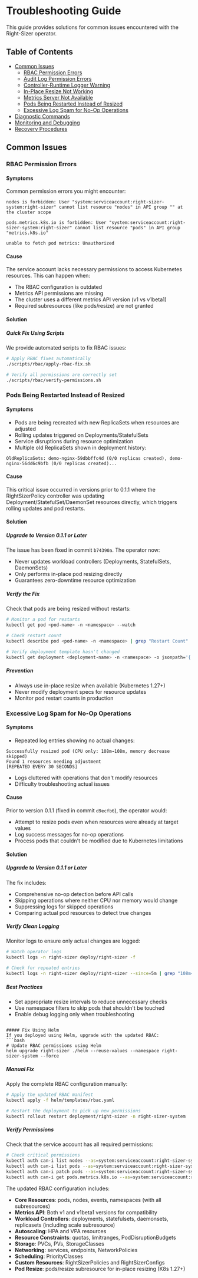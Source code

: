 # Troubleshooting Guide

This guide provides solutions for common issues encountered with the Right-Sizer operator.

## Table of Contents

- [Common Issues](#common-issues)
  - [RBAC Permission Errors](#rbac-permission-errors)
  - [Audit Log Permission Errors](#audit-log-permission-errors)
  - [Controller-Runtime Logger Warning](#controller-runtime-logger-warning)
  - [In-Place Resize Not Working](#in-place-resize-not-working)
  - [Metrics Server Not Available](#metrics-server-not-available)
  - [Pods Being Restarted Instead of Resized](#pods-being-restarted-instead-of-resized)
  - [Excessive Log Spam for No-Op Operations](#excessive-log-spam-for-no-op-operations)
- [Diagnostic Commands](#diagnostic-commands)
- [Monitoring and Debugging](#monitoring-and-debugging)
- [Recovery Procedures](#recovery-procedures)

## Common Issues

### RBAC Permission Errors

#### Symptoms
Common permission errors you might encounter:
```
nodes is forbidden: User "system:serviceaccount:right-sizer-system:right-sizer" cannot list resource "nodes" in API group "" at the cluster scope
```
```
pods.metrics.k8s.io is forbidden: User "system:serviceaccount:right-sizer-system:right-sizer" cannot list resource "pods" in API group "metrics.k8s.io"
```
```
unable to fetch pod metrics: Unauthorized
```

#### Cause
The service account lacks necessary permissions to access Kubernetes resources. This can happen when:
- The RBAC configuration is outdated
- Metrics API permissions are missing
- The cluster uses a different metrics API version (v1 vs v1beta1)
- Required subresources (like pods/resize) are not granted

#### Solution

##### Quick Fix Using Scripts
We provide automated scripts to fix RBAC issues:

```bash
# Apply RBAC fixes automatically
./scripts/rbac/apply-rbac-fix.sh

# Verify all permissions are correctly set
./scripts/rbac/verify-permissions.sh
```

### Pods Being Restarted Instead of Resized

#### Symptoms
- Pods are being recreated with new ReplicaSets when resources are adjusted
- Rolling updates triggered on Deployments/StatefulSets
- Service disruptions during resource optimization
- Multiple old ReplicaSets shown in deployment history:
```
OldReplicaSets: demo-nginx-59dbbffc4d (0/0 replicas created), demo-nginx-56dd6c9bfb (0/0 replicas created)...
```

#### Cause
This critical issue occurred in versions prior to 0.1.1 where the RightSizerPolicy controller was updating Deployment/StatefulSet/DaemonSet resources directly, which triggers rolling updates and pod restarts.

#### Solution

##### Upgrade to Version 0.1.1 or Later
The issue has been fixed in commit `b74390a`. The operator now:
- Never updates workload controllers (Deployments, StatefulSets, DaemonSets)
- Only performs in-place pod resizing directly
- Guarantees zero-downtime resource optimization

##### Verify the Fix
Check that pods are being resized without restarts:
```bash
# Monitor a pod for restarts
kubectl get pod <pod-name> -n <namespace> --watch

# Check restart count
kubectl describe pod <pod-name> -n <namespace> | grep "Restart Count"

# Verify deployment template hasn't changed
kubectl get deployment <deployment-name> -n <namespace> -o jsonpath='{.spec.template.spec.containers[0].resources}' | jq
```

##### Prevention
- Always use in-place resize when available (Kubernetes 1.27+)
- Never modify deployment specs for resource updates
- Monitor pod restart counts in production

### Excessive Log Spam for No-Op Operations

#### Symptoms
- Repeated log entries showing no actual changes:
```
Successfully resized pod (CPU only: 108m→108m, memory decrease skipped)
Found 1 resources needing adjustment
[REPEATED EVERY 30 SECONDS]
```
- Logs cluttered with operations that don't modify resources
- Difficulty troubleshooting actual issues

#### Cause
Prior to version 0.1.1 (fixed in commit `d9ecfb6`), the operator would:
- Attempt to resize pods even when resources were already at target values
- Log success messages for no-op operations
- Process pods that couldn't be modified due to Kubernetes limitations

#### Solution

##### Upgrade to Version 0.1.1 or Later
The fix includes:
- Comprehensive no-op detection before API calls
- Skipping operations where neither CPU nor memory would change
- Suppressing logs for skipped operations
- Comparing actual pod resources to detect true changes

##### Verify Clean Logging
Monitor logs to ensure only actual changes are logged:
```bash
# Watch operator logs
kubectl logs -n right-sizer deploy/right-sizer -f

# Check for repeated entries
kubectl logs -n right-sizer deploy/right-sizer --since=5m | grep "108m→108m" | wc -l
```

##### Best Practices
- Set appropriate resize intervals to reduce unnecessary checks
- Use namespace filters to skip pods that shouldn't be touched
- Enable debug logging only when troubleshooting
```

##### Fix Using Helm
If you deployed using Helm, upgrade with the updated RBAC:
```bash
# Update RBAC permissions using Helm
helm upgrade right-sizer ./helm --reuse-values --namespace right-sizer-system --force
```

##### Manual Fix
Apply the complete RBAC configuration manually:
```bash
# Apply the updated RBAC manifest
kubectl apply -f helm/templates/rbac.yaml

# Restart the deployment to pick up new permissions
kubectl rollout restart deployment/right-sizer -n right-sizer-system
```

##### Verify Permissions
Check that the service account has all required permissions:
```bash
# Check critical permissions
kubectl auth can-i list nodes --as=system:serviceaccount:right-sizer-system:right-sizer
kubectl auth can-i list pods --as=system:serviceaccount:right-sizer-system:right-sizer
kubectl auth can-i patch pods --as=system:serviceaccount:right-sizer-system:right-sizer
kubectl auth can-i get pods.metrics.k8s.io --as=system:serviceaccount:right-sizer-system:right-sizer
```

The updated RBAC configuration includes:
- **Core Resources**: pods, nodes, events, namespaces (with all subresources)
- **Metrics API**: Both v1 and v1beta1 versions for compatibility
- **Workload Controllers**: deployments, statefulsets, daemonsets, replicasets (including scale subresource)
- **Autoscaling**: HPA and VPA resources
- **Resource Constraints**: quotas, limitranges, PodDisruptionBudgets
- **Storage**: PVCs, PVs, StorageClasses
- **Networking**: services, endpoints, NetworkPolicies
- **Scheduling**: PriorityClasses
- **Custom Resources**: RightSizerPolicies and RightSizerConfigs
- **Pod Resize**: pods/resize subresource for in-place resizing (K8s 1.27+)